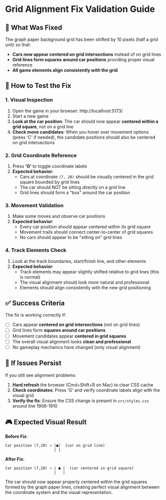 # Grid Alignment Fix Validation Guide

## 🎯 **What Was Fixed**

The graph paper background grid has been shifted by 10 pixels (half a grid unit) so that:
- **Cars now appear centered on grid intersections** instead of on grid lines
- **Grid lines form squares around car positions** providing proper visual reference
- **All game elements align consistently with the grid**

## 🧪 **How to Test the Fix**

### 1. **Visual Inspection**
1. Open the game in your browser: http://localhost:5173/
2. Start a new game
3. **Look at the car position**: The car should now appear **centered within a grid square**, not on a grid line
4. **Check move candidates**: When you hover over movement options (press 'C' if needed), the candidate positions should also be centered on grid intersections

### 2. **Grid Coordinate Reference** 
1. Press **'G'** to toggle coordinate labels
2. **Expected behavior**: 
   - Cars at coordinate `(7, 20)` should be visually centered in the grid square bounded by grid lines
   - The car should NOT be sitting directly on a grid line
   - Grid lines should form a "box" around the car position

### 3. **Movement Validation**
1. Make some moves and observe car positions
2. **Expected behavior**: 
   - Every car position should appear centered within its grid square
   - Movement trails should connect center-to-center of grid squares
   - No cars should appear to be "sitting on" grid lines

### 4. **Track Elements Check**
1. Look at the track boundaries, start/finish line, and other elements
2. **Expected behavior**: 
   - Track elements may appear slightly shifted relative to grid lines (this is normal)
   - The visual alignment should look more natural and professional
   - Elements should align consistently with the new grid positioning

## ✅ **Success Criteria**

The fix is working correctly if:
- [ ] Cars appear **centered on grid intersections** (not on grid lines)
- [ ] Grid lines form **squares around car positions**
- [ ] Movement candidates appear **centered in grid squares**
- [ ] The overall visual alignment looks **clean and professional**
- [ ] No gameplay mechanics have changed (only visual alignment)

## 🔧 **If Issues Persist**

If you still see alignment problems:

1. **Hard refresh** the browser (Cmd+Shift+R on Mac) to clear CSS cache
2. **Check coordinates**: Press 'G' and verify coordinate labels align with the visual grid
3. **Verify the fix**: Ensure the CSS change is present in `src/styles.css` around line 1906-1910

## 🎮 **Expected Visual Result**

**Before Fix**: 
```
Car position (7,20) → |●|  (car on grid line)
                      | |
```

**After Fix**:
```  
Car position (7,20) → | ● |  (car centered in grid square)
                      |   |
```

The car should now appear properly centered within the grid squares formed by the graph paper lines, creating perfect visual alignment between the coordinate system and the visual representation.